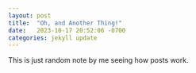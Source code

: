 ```yaml
---
layout: post
title:  "Oh, and Another Thing!"
date:   2023-10-17 20:52:06 -0700
categories: jekyll update
---
```

This is just random note by me seeing how posts work.